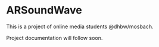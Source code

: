 # ARSoundWave 

This is a project of online media students @dhbw/mosbach.

Project documentation will follow soon.


